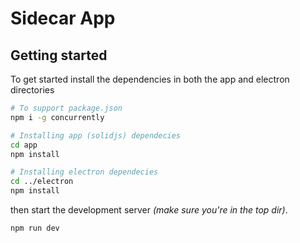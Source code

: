 # Sidecar App

## Getting started

To get started install the dependencies in both the app and electron directories

```bash
# To support package.json
npm i -g concurrently

# Installing app (solidjs) dependecies
cd app
npm install

# Installing electron dependecies
cd ../electron
npm install
```

then start the development server _(make sure you're in the top dir)_.

```
npm run dev
```
